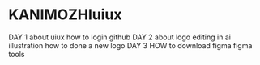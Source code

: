 # KANIMOZHIuiux
DAY 1
about uiux
how to login github
DAY 2
about logo editing in ai illustration
how to done a new logo 
DAY 3
HOW to download figma 
figma tools
